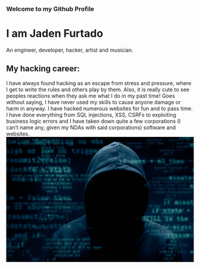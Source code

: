 ### Welcome to my Github Profile

# I am Jaden Furtado

An engineer, developer, hacker, artist and musician.

## My hacking career:
I have always found hacking as an escape from stress and pressure, where I get to write the rules and others play by them. Also, it is really cute to see peoples reactions when they ask me what I do in my past time! Goes without saying, I have never used my skills to cause anyone damage or harm in anyway. I have hacked numerous websites for fun and to pass time. I have done everything from SQL injections, XSS, CSRFs to exploiting business logic errors and I have taken down quite a few corporations (I can’t name any, given my NDAs with said corporations) software and websites.
![Alt text](/istockphoto-502860430-612x612.jpg?raw=true)
